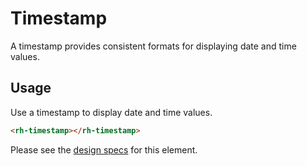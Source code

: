 # Timestamp
A timestamp provides consistent formats for displaying date and time values.

## Usage
Use a timestamp to display date and time values.

```html
<rh-timestamp></rh-timestamp>
```

Please see the [design specs][spec] for this element.

[spec]: https://ux.redhat.com/elements/timestamp/
